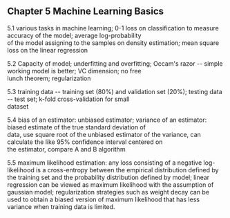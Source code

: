 
## Chapter 5 Machine Learning Basics  
5.1 various tasks in machine learning; 0-1 loss on classification to measure accuracy of the model; average log-probability  
 of the model assigning to the samples on density estimation; mean square loss on the linear regression
 
5.2 Capacity of model; underfitting and overfitting; Occam's razor -- simple working model is better; VC dimension; no free   
lunch theorem; regularization
  
5.3 training data -- training set (80%) and validation set (20%); testing data -- test set; k-fold cross-validation for small  
dataset
  
5.4 bias of an estimator: unbiased estimator; variance of an estimator: biased estimate of the true standard deviation of  
data, use square root of the unbiased estimator of the variance, can calculate the like 95% confidence interval centered on  
the estimator, compare A and B algorithm  
  
5.5 maximum likelihood estimation: any loss consisting of a negative log-likelihood is a cross-entropy between the empirical distribution defined by the training set and the probability distribution defined by model; linear regression can be viewed 
as maximum likelihood with the assumption of gaussian model; regularization strategies such as weight decay can be used to 
obtain a biased version of maximum likelihood that has less variance when training data is limited.
